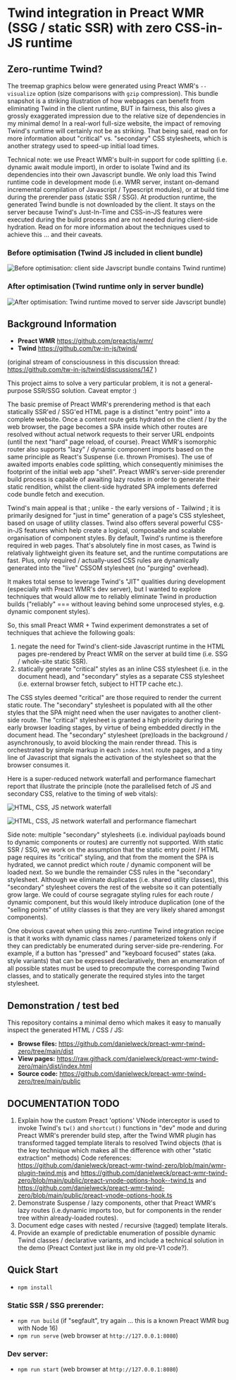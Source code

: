 # Twind integration in Preact WMR (SSG / static SSR) with zero CSS-in-JS runtime

## Zero-runtime Twind?

The treemap graphics below were generated using Preact WMR's `--visualize` option (size comparisons with `gzip` compression). This bundle snapshot is a striking illustration of how webpages can benefit from eliminating Twind in the client runtime, BUT in fairness, this also gives a grossly exaggerated impression due to the relative size of dependencies in my minimal demo! In a real-worl full-size website, the impact of removing Twind's runtime will certainly not be as striking. That being said, read on for more information about "critical" vs. "secondary" CSS stylesheets, which is another strategy used to speed-up initial load times.

Technical note: we use Preact WMR's built-in support for code splitting (i.e. dynamic await module import), in order to isolate Twind and its dependencies into their own Javascript bundle. We only load this Twind runtime code in development mode (i.e. WMR server, instant on-demand incremental compilation of Javascript / Typescript modules), or at build time during the prerender pass (static SSR / SSG). At production runtime, the generated Twind bundle is not downloaded by the client. It stays on the server because Twind's Just-In-Time and CSS-in-JS features were executed during the build process and are not needed during client-side hydration. Read on for more information about the techniques used to achieve this ... and their caveats.

### Before optimisation (Twind JS included in client bundle)

![Before optimisation: client side Javscript bundle contains Twind runtime)](./doc/twind-bundle-before.png)

### After optimisation (Twind runtime only in server bundle)

![After optimisation: Twind runtime moved to server side Javscript bundle)](./doc/twind-bundle-after.png)

## Background Information

* **Preact WMR** https://github.com/preactjs/wmr/
* **Twind** https://github.com/tw-in-js/twind/

(original stream of consciousness in this discussion thread: https://github.com/tw-in-js/twind/discussions/147 )

This project aims to solve a very particular problem, it is not a general-purpose SSR/SSG solution. Caveat emptor :)

The basic premise of Preact WMR's prerendering method is that each statically SSR'ed / SSG'ed HTML page is a distinct "entry point" into a complete website. Once a content route gets hydrated on the client / by the web browser, the page becomes a SPA inside which other routes are resolved without actual network requests to their server URL endpoints (until the next "hard" page reload, of course). Preact WMR's isomorphic router also supports "lazy" / dynamic component imports based on the same principle as React's Suspense (i.e. thrown Promises). The use of awaited imports enables code splitting, which consequently minimises the footprint of the initial web app "shell". Preact WMR's server-side prerender build process is capable of awaiting lazy routes in order to generate their static rendition, whilst the client-side hydrated SPA implements deferred code bundle fetch and execution.

Twind's main appeal is that ; unlike - the early versions of - Tailwind ; it is primarily designed for "just in time" generation of a page's CSS stylesheet, based on usage of utility classes. Twind also offers several powerful CSS-in-JS features which help create a logical, composable and scalable organisation of component styles. By default, Twind's runtime is therefore required in web pages. That's absolutely fine in most cases, as Twind is relativaly lightweight given its feature set, and the runtime computations are fast. Plus, only required / actually-used CSS rules are dynamically generated into the "live" CSSOM stylesheet (no "purging" overhead).

It makes total sense to leverage Twind's "JIT" qualities during development (especially with Preact WMR's dev server), but I wanted to explore techniques that would allow me to reliably eliminate Twind in production builds ("reliably" === without leaving behind some unprocesed styles, e.g. dynamic component styles).

So, this small Preact WMR + Twind experiment demonstrates a set of techniques that achieve the following goals:

1) negate the need for Twind's client-side Javascript runtime in the HTML pages pre-rendered by Preact WMR on the server at build time (i.e. SSG / whole-site static SSR).
2) statically generate "critical" styles as an inline CSS stylesheet (i.e. in the document head), and "secondary" styles as a separate CSS stylesheet (i.e. external browser fetch, subject to HTTP cache etc.).

The CSS styles deemed "critical" are those required to render the current static route. The "secondary" stylesheet is populated with all the other styles that the SPA might need when the user navigates to another client-side route. The "critical" stylesheet is granted a high priority during the early browser loading stages, by virtue of being embedded directly in the document head. The "secondary" stylesheet (pre)loads in the background / asynchronously, to avoid blocking the main render thread. This is orchestrated by simple markup in each `index.html` route pages, and a tiny line of Javascript that signals the activation of the stylesheet so that the browser consumes it.

Here is a super-reduced network waterfall and performance flamechart report that illustrate the principle (note the parallelised fetch of JS and secondary CSS, relative to the timing of web vitals):

![HTML, CSS, JS network waterfall](./doc/PreactWMRTwind-NetworkWaterfall.png)

![HTML, CSS, JS network waterfall and performance flamechart](./doc/PreactWMRTwind-NetworkWaterfall-FlameChart.png)

Side note: multiple "secondary" stylesheets (i.e. individual payloads bound to dynamic components or routes) are currently not supported. With static SSR / SSG, we work on the assumption that the static entry point / HTML page requires its "critical" styling, and that from the moment the SPA is hydrated, we cannot predict which route / dynamic component will be loaded next. So we bundle the remainder CSS rules in the "secondary" stylesheet. Although we eliminate duplicates (i.e. shared utility classes), this "secondary" stylesheet covers the rest of the website so it can potentially grow large. We could of course segragate styling rules for each route / dynamic component, but this would likely introduce duplication (one of the "selling points" of utility classes is that they are very likely shared amongst components).

One obvious caveat when using this zero-runtime Twind integration recipe is that it works with dynamic class names / parameterized tokens only if they can predictably be enumerated during server-side pre-rendering. For example, if a button has "pressed" and "keyboard focused" states (aka. style variants) that can be expressed declaratively, then an enumeration of all possible states must be used to precompute the corresponding Twind classes, and to statically generate the required styles into the target stylesheet.

## Demonstration / test bed

This repository contains a minimal demo which makes it easy to manually inspect the generated HTML / CSS / JS:

* **Browse files:** https://github.com/danielweck/preact-wmr-twind-zero/tree/main/dist
* **View pages:** https://raw.githack.com/danielweck/preact-wmr-twind-zero/main/dist/index.html
* **Source code:** https://github.com/danielweck/preact-wmr-twind-zero/tree/main/public

## DOCUMENTATION TODO

1) Explain how the custom Preact 'options' VNode interceptor is used to invoke Twind's `tw()` and `shortcut()` functions in "dev" mode and during Preact WMR's prerender build step, after the Twind WMR plugin has transformed tagged template literals to resolved Twind objects (that is the key technique which makes all the difference with other "static extraction" methods) Code references: https://github.com/danielweck/preact-wmr-twind-zero/blob/main/wmr-plugin-twind.mjs and https://github.com/danielweck/preact-wmr-twind-zero/blob/main/public/preact-vnode-options-hook--twind.ts and https://github.com/danielweck/preact-wmr-twind-zero/blob/main/public/preact-vnode-options-hook.ts
2) Demonstrate Suspense / lazy components, other that Preact WMR's lazy routes (i.e.dynamic imports too, but for components in the render tree within already-loaded routes).
3) Document edge cases with nested / recursive (tagged) template literals.
4) Provide an example of predictable enumeration of possible dynamic Twind classes / declarative variants, and include a technical solution in the demo (Preact Context just like in my old pre-V1 code?).

## Quick Start

* `npm install`

### Static SSR / SSG prerender:

* `npm run build` (if "segfault", try again ... this is a known Preact WMR bug with Node 16)
* `npm run serve` (web browser at `http://127.0.0.1:8080`)

### Dev server:

* `npm run start` (web browser at `http://127.0.0.1:8080`)
